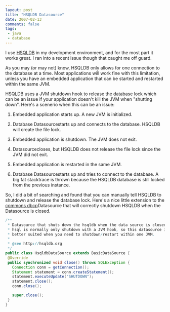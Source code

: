 ```yaml
---
layout: post
title: "HSQLDB Datasource"
date: 2007-02-13
comments: false
tags:
 - java
 - database
---
```


I use [HSQLDB](http://hsqldb.org) in my development environment, and for the most part it works great. I ran into a recent issue though that caught me off guard.



As you may (or may not) know, HSQLDB only allows for one connection to the database at a time. Most applications will work fine with this limitation, unless you have an embedded application that can be started and restarted within the same JVM.



HSQLDB uses a JVM shutdown hook to release the database lock which can be an issue if your application doesn't kill the JVM when "shutting down". Here's a scenerio when this can be an issue:



  1. Embedded application starts up. A new JVM is initialized.


  2. Database Datasourcestarts up and connects to the database. HSQLDB will create the file lock.


  3. Embedded application is shutdown. The JVM does not exit.


  4. Datasourcecloses, but HSQLDB does not release the file lock since the JVM did not exit.


  5. Embedded application is restarted in the same JVM.


  6. Database Datasourcestarts up and tries to connect to the database. A big fat stacktrace is thrown because the HSQLDB database is still locked from the previous instance.





So, I did a bit of searching and found that you can manually tell HSQLDB to shutdown and release the database lock. Here's a nice little extension to the [commons dbcp](http://jakarta.apache.org/commons/dbcp/)Datasource that will correctly shutdown HSQLDB when the Datasource is closed.



```java
/**
 * Datasource that shuts down the hsqldb when the data source is closed.
 * hsql is normally only shutdown with a JVM hook, so this datasource is
 * better suited when you need to shutdown/restart within one JVM.
 *
 * @see http://hsqldb.org
 */
public class HsqldbDataSource extends BasicDataSource {
 @Override
 public synchronized void close() throws SQLException {
   Connection conn = getConnection();
   Statement statement = conn.createStatement();
   statement.executeUpdate("SHUTDOWN");
   statement.close();
   conn.close();

   super.close();
 }
}

```
